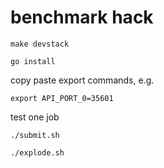 # benchmark hack

```
make devstack
```

```
go install
```

copy paste export commands, e.g.
```
export API_PORT_0=35601
```

test one job

```
./submit.sh
```

```
./explode.sh
```
